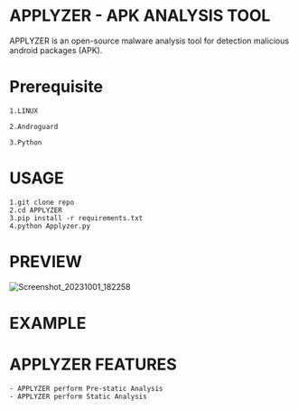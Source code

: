 # **APPLYZER** - **APK ANALYSIS TOOL**

APPLYZER is an open-source malware analysis tool for detection malicious android packages (APK).

# **Prerequisite**

    1.LINUX 

    2.Androguard

    3.Python

# **USAGE**
    1.git clone repo
    2.cd APPLYZER
    3.pip install -r requirements.txt
    4.python Applyzer.py

# **PREVIEW**
![Screenshot_20231001_182258](https://github.com/ClaMor21/APPLYZER/assets/118982205/25dc3673-b01b-463e-b9ba-12d6ec5661ac)

# **EXAMPLE**

# **APPLYZER FEATURES**
    
    - APPLYZER perform Pre-static Analysis
    - APPLYZER perform Static Analysis
